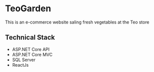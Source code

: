 # TeoGarden
This is an e-commerce website saling fresh vegetables at the Teo store
 
 ## Technical Stack
 - ASP.NET Core API
 - ASP.NET Core MVC 
 - SQL Server
 - ReactJs
 
